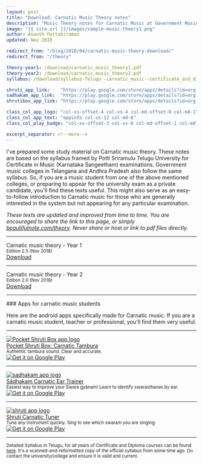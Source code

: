 ```yaml
---
layout: post
title: "Download: Carnatic Music Theory notes"
description: "Music Theory notes for Carnatic Music at Government Music colleges, Andhra Pradesh/Telangana. PDFs. Free download"
image: "{{ site.url }}/images/sample-music-theory1.png"
author: Ananth Pattabiraman
updated: Nov 2018

redirect_from: "/blog/2010/04/carnatic-music-theory-download/"
redirect_from: "/theory"

theory-year1: /download/carnatic_music_theory1.pdf
theory-year2: /download/carnatic_music_theory2.pdf  
syllabus: /download/syllabus-Telugu--carnatic_music--certificate_and_diploma--all_years.pdf  

shruti_app_link:    "https://play.google.com/store/apps/details?id=org.kuyil.shruti"
sadhakam_app_link:  "https://play.google.com/store/apps/details?id=org.kuyil.sadhakam"
shrutibox_app_link: "https://play.google.com/store/apps/details?id=org.kuyil.shrutibox"

class_col_app_logo: "col-xs-offset-4 col-xs-4 col-md-offset-0 col-md-1"
class_col_app_text: "appinfo col-xs-12 col-md-6"
class_col_play_badge: "col-xs-offset-3 col-xs-6 col-md-offset-1 col-md-3"

excerpt_separator: <!--more-->
---
```


I've prepared some study material on Carnatic music theory. These notes are based on the syllabus framed by Potti Sriramulu Telugu University for Certificate in Music (Karnataka Sangeetham) examinations. Government music colleges in Telangana and Andhra Pradesh also follow the same syllabus. So, if you are a music student from one of the above mentioned colleges, or preparing to appear for the university exam as a private candidate, you'll find these texts useful. This might also serve as an easy-to-follow introduction to Carnatic music for those who are generally interested in the system but not appearing for any particular examination.

<em>These texts are updated and improved from time to time. You are encouraged to share the link to this page, or simply <a href="{{ site.url }}/theory">beautifulnote.com/theory</a>. Never share or host or link to pdf files directly.</em>

<hr />
<div class='row'>
  <div class="col-xs-12 col-md-6 text-center theory_text_filename">
  Carnatic music theory - Year 1<br />
  <small>Edition 2.5 (Nov 2018)</small>
  </div>

  <div class="col-xs-12 col-md-6 text-center">
    <a {{ site.external_link }} class="btn btn-primary" href="{{ site.url }}/{{ page.theory-year1}}">Download</a>
  </div>
</div>

<hr />

<div class='row'>
  <div class="col-md-6 text-center theory_text_filename">
  Carnatic music theory - Year 2<br />
  <small>Edition 2.0 (Nov 2018)</small>
  </div>

  <div class="col-md-6 text-center">
    <a {{ site.external_link }} class="btn btn-primary" href="{{ site.url }}/{{ page.theory-year2}}">Download</a>
  </div>
</div>

<hr />
### Apps for carnatic music students

Here are the android apps specifically made for Carnatic music. If you are a carnatic music student, teacher or professional, you'll find them very useful.

<hr />
<div class='row vcenter-desktop'
     itemscope itemtype="schema.org/MobileApplication">
  <meta itemprop="operatingSystem" content="Android" />
  <meta itemprop="applicationCategory" content="Music" />
  <meta itemprop='sameAs' content='https://play.google.com/store/apps/details?id=org.kuyil.shrutibox'>

  <div class="{{ page.class_col_app_logo }}">
    <a {{ site.external_link }} href="{{ page.shrutibox_app_link }}"> 
        <img class='img-responsive center-block' alt='Pocket Shruti Box app logo' src="{{ site.url }}/images/shrutibox_logo.png" />
    </a>
  </div>

  <div class="{{ page.class_col_app_text }}">
  <a {{ site.external_link }} href="{{ page.shrutibox_app_link }}"><span itemprop="name">Pocket Shruti Box: Carnatic Tambura</span></a><br />
  <small><span itemprop="featureList">Authentic tambura sound. Clear and accurate.</span></small>
  </div>

  <div class="{{ page.class_col_play_badge }}">
    <a {{ site.external_link }} itemprop="url"
     href='https://play.google.com/store/apps/details?id=org.kuyil.shrutibox&utm_source=beautifulnote&utm_campaign=theory-notes-page&pcampaignid=MKT-Other-global-all-co-prtnr-py-PartBadge-Mar2515-1'>
      <img class='img-responsive' alt='Get it on Google Play' src='https://play.google.com/intl/en_us/badges/images/generic/en_badge_web_generic.png'/>
    </a>
  </div>
</div>


<hr />
<div class='row vcenter-desktop'
     itemscope itemtype="schema.org/MobileApplication">
  <meta itemprop="operatingSystem" content="Android" />
  <meta itemprop="applicationCategory" content="Music" />
  <meta itemprop='sameAs' content='https://play.google.com/store/apps/details?id=org.kuyil.sadhakam'>

  <div class="{{ page.class_col_app_logo }}">
    <a {{ site.external_link }} href="{{ page.sadhakam_app_link }}">
        <img class='img-responsive center-block' alt='sadhakam app logo' src="{{ site.url }}/images/sadhakam_logo.png" />
    </a>
  </div>

  <div class="{{ page.class_col_app_text }}">
    <a {{ site.external_link }} href="{{ page.sadhakam_app_link }}"><span itemprop="name">Sādhakam Carnatic Ear Trainer</span></a><br />
  <small><span itemprop="featureList">Easiest way to improve your Swara gyānam! Learn to identify swarasthanas by ear.</span></small>
  </div>

  <div class="{{ page.class_col_play_badge }}">
    <a {{ site.external_link }} itemprop="url"
     href='https://play.google.com/store/apps/details?id=org.kuyil.sadhakam&utm_source=beautifulnote&utm_campaign=theory-notes-page&pcampaignid=MKT-Other-global-all-co-prtnr-py-PartBadge-Mar2515-1'>
      <img class='img-responsive' alt='Get it on Google Play'
            src='https://play.google.com/intl/en_us/badges/images/generic/en_badge_web_generic.png'/>
    </a>
  </div>
</div>

<hr />
<div class='row vcenter-desktop'
     itemscope itemtype="schema.org/MobileApplication">
  <meta itemprop="operatingSystem" content="Android" />
  <meta itemprop="applicationCategory" content="Music" />
  <meta itemprop='sameAs' content='https://play.google.com/store/apps/details?id=org.kuyil.shruti'>

  <div class="{{ page.class_col_app_logo }}">
    <a {{ site.external_link }} href="{{ page.shruti_app_link }}">
        <img class='img-responsive center-block' alt='shruti app logo' src="{{ site.url }}/images/shruti_logo.png" />
    </a>
  </div>

  <div class="{{ page.class_col_app_text }}">
  <a {{ site.external_link }} href="{{ page.shruti_app_link }}"><span itemprop="name">Shruti Carnatic Tuner</span></a><br />
  <small><span itemprop="featureList">Tune any instrument quickly. Sing to see which swaram you are singing.</span></small>
  </div>

  <div class="{{ page.class_col_play_badge }}">
    <a {{ site.external_link }} itemprop="url"
     href='https://play.google.com/store/apps/details?id=org.kuyil.shruti&utm_source=beautifulnote&utm_campaign=theory-notes-page&pcampaignid=MKT-Other-global-all-co-prtnr-py-PartBadge-Mar2515-1'>
      <img class='img-responsive' alt='Get it on Google Play' src='https://play.google.com/intl/en_us/badges/images/generic/en_badge_web_generic.png'/>
    </a>
  </div>
</div>

<hr />
<!--more-->

<p></p>
<small>Detailed Syllabus in Telugu, for all years of Certificate and Diploma courses can be found <a {{ site.external_link }} href='{{ page.syllabus | absolute_url }}'>here</a>. It's a scanned-and-reformatted copy of the official syllabus from some time ago. Do contact the university/college and ensure it is valid and current.
